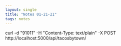```yaml
---
layout: single
title: "Notes 01-21-21"
tags: notes
---
```



curl -d "91011" -H "Content-Type: text/plain" -X POST http://localhost:5000/api/tacosbytown/